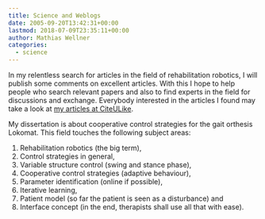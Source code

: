 ```yaml
---
title: Science and Weblogs
date: 2005-09-20T13:42:31+00:00
lastmod: 2018-07-09T23:35:11+00:00
author: Mathias Wellner
categories:
  - science
---
```

In my relentless search for articles in the field of rehabilitation robotics, I will publish some comments on excellent articles. With this I hope to help people who search relevant papers and also to find experts in the field for discussions and exchange. Everybody interested in the articles I found may take a look at [my articles at CiteULike](http://www.citeulike.org/user/wellnair).
<!--more-->

My dissertation is about cooperative control strategies for the gait orthesis Lokomat. This field touches the following subject areas:

  1. Rehabilitation robotics (the big term),
  2. Control strategies in general,
  3. Variable structure control (swing and stance phase),
  4. Cooperative control strategies (adaptive behaviour),
  5. Parameter identification (online if possible),
  6. Iterative learning,
  7. Patient model (so far the patient is seen as a disturbance) and 
  8. Interface concept (in the end, therapists shall use all that with ease).
